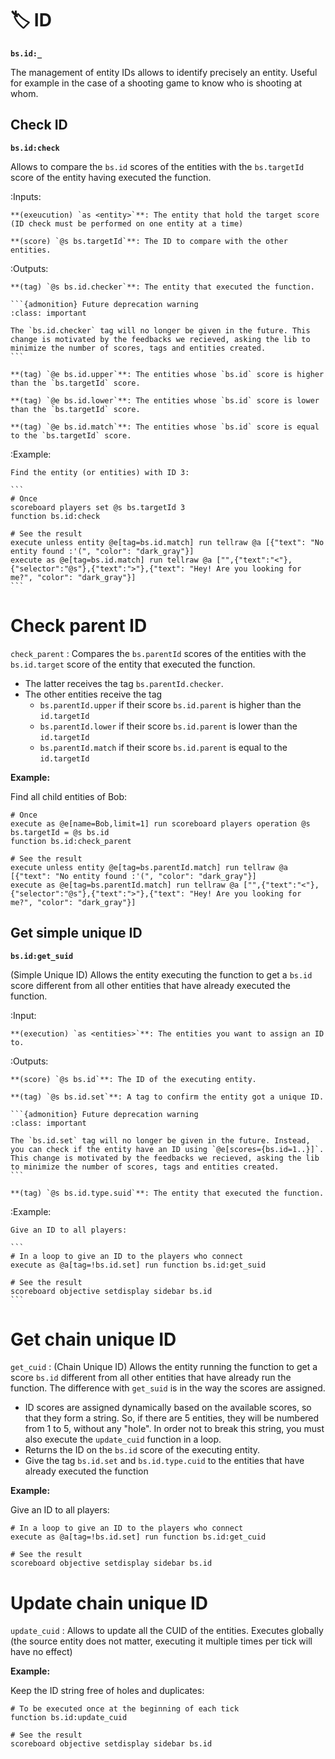 # 🏷️ ID

**`bs.id:_`**

The management of entity IDs allows to identify precisely
an entity. Useful for example in the case of a shooting game to know who
is shooting at whom.

## Check ID

**`bs.id:check`**

Allows to compare the ``bs.id`` scores of the entities
with the ``bs.targetId`` score of the entity having executed the
function.

:Inputs:

    **(exeucution) `as <entity>`**: The entity that hold the target score (ID check must be performed on one entity at a time)

    **(score) `@s bs.targetId`**: The ID to compare with the other entities.

:Outputs:

    **(tag) `@s bs.id.checker`**: The entity that executed the function.

    ```{admonition} Future deprecation warning
    :class: important

    The `bs.id.checker` tag will no longer be given in the future. This change is motivated by the feedbacks we recieved, asking the lib to minimize the number of scores, tags and entities created.
    ```
    
    **(tag) `@e bs.id.upper`**: The entities whose `bs.id` score is higher than the `bs.targetId` score.
    
    **(tag) `@e bs.id.lower`**: The entities whose `bs.id` score is lower than the `bs.targetId` score.
    
    **(tag) `@e bs.id.match`**: The entities whose `bs.id` score is equal to the `bs.targetId` score.

:Example:

    Find the entity (or entities) with ID 3:

    ```
    # Once
    scoreboard players set @s bs.targetId 3
    function bs.id:check

    # See the result
    execute unless entity @e[tag=bs.id.match] run tellraw @a [{"text": "No entity found :'(", "color": "dark_gray"}]
    execute as @e[tag=bs.id.match] run tellraw @a ["",{"text":"<"},{"selector":"@s"},{"text":">"},{"text": "Hey! Are you looking for me?", "color": "dark_gray"}]
    ```

# Check parent ID

`check_parent` : Compares the `bs.parentId` scores of the entities
with the `bs.id.target` score of the entity that executed the
function.

* The latter receives the tag `bs.parentId.checker`.
* The other entities receive the tag
   * `bs.parentId.upper` if their score `bs.id.parent` is higher than the `id.targetId`
   * `bs.parentId.lower` if their score `bs.id.parent` is lower than the `id.targetId`
   * `bs.parentId.match` if their score `bs.id.parent` is equal to the `id.targetId`

**Example:**

Find all child entities of Bob:

```
# Once
execute as @e[name=Bob,limit=1] run scoreboard players operation @s bs.targetId = @s bs.id
function bs.id:check_parent

# See the result
execute unless entity @e[tag=bs.parentId.match] run tellraw @a [{"text": "No entity found :'(", "color": "dark_gray"}]
execute as @e[tag=bs.parentId.match] run tellraw @a ["",{"text":"<"},{"selector":"@s"},{"text":">"},{"text": "Hey! Are you looking for me?", "color": "dark_gray"}]
```

## Get simple unique ID

**`bs.id:get_suid`**

(Simple Unique ID) Allows the entity executing the function to get a `bs.id` score different from all other entities that have already executed the function.

:Input:

    **(execution) `as <entities>`**: The entities you want to assign an ID to.

:Outputs:

    **(score) `@s bs.id`**: The ID of the executing entity.
    
    **(tag) `@s bs.id.set`**: A tag to confirm the entity got a unique ID.

    ```{admonition} Future deprecation warning
    :class: important

    The `bs.id.set` tag will no longer be given in the future. Instead, you can check if the entity have an ID using `@e[scores={bs.id=1..}]`. This change is motivated by the feedbacks we recieved, asking the lib to minimize the number of scores, tags and entities created.
    ```
    
    **(tag) `@s bs.id.type.suid`**: The entity that executed the function.

:Example:

    Give an ID to all players:

    ```
    # In a loop to give an ID to the players who connect
    execute as @a[tag=!bs.id.set] run function bs.id:get_suid

    # See the result
    scoreboard objective setdisplay sidebar bs.id
    ```

# Get chain unique ID

`get_cuid` : (Chain Unique ID) Allows the entity running the function
to get a score `bs.id` different from all other entities that have
already run the function. The difference with `get_suid` is in the way
the scores are assigned.

* ID scores are assigned dynamically based on the available scores, so that they form a string. So, if there are 5 entities, they will be numbered from 1 to 5, without any "hole". In order not to break this string, you must also execute the `update_cuid` function in a loop.
* Returns the ID on the `bs.id` score of the executing entity.
* Give the tag `bs.id.set` and `bs.id.type.cuid` to the entities that have already executed the function

**Example:**

Give an ID to all players:

```
# In a loop to give an ID to the players who connect
execute as @a[tag=!bs.id.set] run function bs.id:get_cuid

# See the result
scoreboard objective setdisplay sidebar bs.id
```

# Update chain unique ID

`update_cuid` : Allows to update all the CUID of the entities.
Executes globally (the source entity does not matter, executing it
multiple times per tick will have no effect)

**Example:**

Keep the ID string free of holes and duplicates:

```
# To be executed once at the beginning of each tick
function bs.id:update_cuid

# See the result
scoreboard objective setdisplay sidebar bs.id
```


